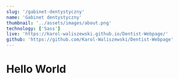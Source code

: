```yaml
---
slug: '/gabinet-dentystyczny'
name: 'Gabinet dentystyczny'
thumbnail: '../assets/images/about.png'
technology: ['Sass']
live: 'https://karol-waliszewski.github.io/Dentist-Webpage/'
github: 'https://github.com/Karol-Waliszewski/Dentist-Webpage'
---
```


# Hello World
